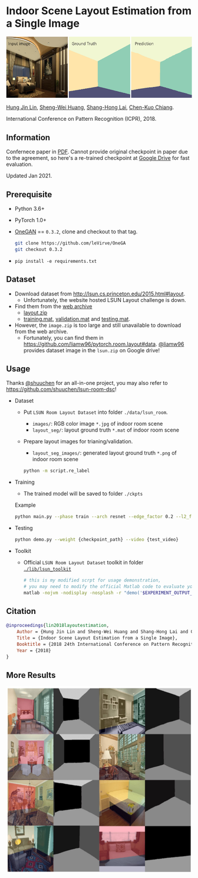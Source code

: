 # Indoor Scene Layout Estimation from a Single Image

![one_lsun_result_banner](./doc/banner.png)

[Hung Jin Lin](https://tw.linkedin.com/in/hung-jin-lin-5b66119b), [Sheng-Wei Huang](https://www.linkedin.com/in/sheng-wei-huang), [Shang-Hong Lai](https://tw.linkedin.com/in/shang-hong-lai-4913a0b), [Chen-Kuo Chiang](https://www.cs.ccu.edu.tw/~ckchiang/).

International Conference on Pattern Recognition (ICPR), 2018.

## Information

Confernece paper in [PDF](./doc/icpr2018_lin_layoutestimation.pdf).
Cannot provide original checkpoint in paper due to the agreement, so here's a re-trained checkpoint at [Google Drive](https://drive.google.com/file/d/1aUJoXM9SQMe0LC38pA8v8r43pPOAaQ-a/view?usp=sharing) for fast evaluation.

Updated Jan 2021.

## Prerequisite

- Python 3.6+
- PyTorch 1.0+
- [OneGAN](https://github.com/leVirve/OneGAN) == `0.3.2`, clone and checkout to that tag.

  ```bash
  git clone https://github.com/leVirve/OneGA
  git checkout 0.3.2
  ```

- `pip install -e requirements.txt`

## Dataset

- Download dataset from http://lsun.cs.princeton.edu/2015.html#layout.
  - Unfortunately, the website hosted LSUN Layout challenge is down.
- Find them from the [web archive](https://web.archive.org/web/20190118150204/http://lsun.cs.princeton.edu/2016/)
  - [layout.zip](https://web.archive.org/web/20170221111502/http://lsun.cs.princeton.edu/challenge/2015/roomlayout/data/layout.zip)
  - [training.mat](https://web.archive.org/web/20180923231343/http://lsun.cs.princeton.edu/challenge/2015/roomlayout/data/training.mat), [validation.mat](https://web.archive.org/web/20180923231343/http://lsun.cs.princeton.edu/challenge/2015/roomlayout/data/validation.mat) and [testing.mat](https://web.archive.org/web/20180923231343/http://lsun.cs.princeton.edu/challenge/2015/roomlayout/data/testing.mat).
- However, the `image.zip` is too large and still unavailable to download from the web archive.
  - Fortunately, you can find them in https://github.com/liamw96/pytorch.room.layout#data. [@liamw96](https://github.com/liamw96) provides dataset image in the `lsun.zip` on Google drive!

## Usage

Thanks [@shuuchen](https://github.com/shuuchen) for an all-in-one project, you may also refer to https://github.com/shuuchen/lsun-room-dsc!

- Dataset

  - Put `LSUN Room Layout Dataset` into folder `./data/lsun_room`.
    - `images/`: RGB color image `*.jpg` of indoor room scene
    - `layout_seg/`: layout ground truth `*.mat` of indoor room scene
  - Prepare layout images for trianing/validation.

    - `layout_seg_images/`: generated layout ground truth `*.png` of indoor room scene

    ```bash
    python -m script.re_label
    ```

- Training

  - The trained model will be saved to folder `./ckpts`

  Example

  ```bash
  python main.py --phase train --arch resnet --edge_factor 0.2 --l2_factor 0.2 --name baseline
  ```

- Testing

  ```bash
  python demo.py --weight {checkpoint_path} --video {test_video}
  ```

- Toolkit

  - Official `LSUN Room Layout Dataset` toolkit in folder [`./lib/lsun_toolkit`](lib/lsun_toolkit)

    ```bash
    # this is my modified scrpt for usage demonstration,
    # you may need to modify the official Matlab code to evaluate your results.
    matlab -nojvm -nodisplay -nosplash -r "demo('$EXPERIMENT_OUTPUT_FODLER'); exit;"
    ```

## Citation

```bibtex
@inproceedings{lin2018layoutestimation,
    Author = {Hung Jin Lin and Sheng-Wei Huang and Shang-Hong Lai and Chen-Kuo Chiang},
    Title = {Indoor Scene Layout Estimation from a Single Image},
    Booktitle = {2018 24th International Conference on Pattern Recognition (ICPR)},
    Year = {2018}
}
```

## More Results

![one_lsun_result_more](./doc/more.jpg)
